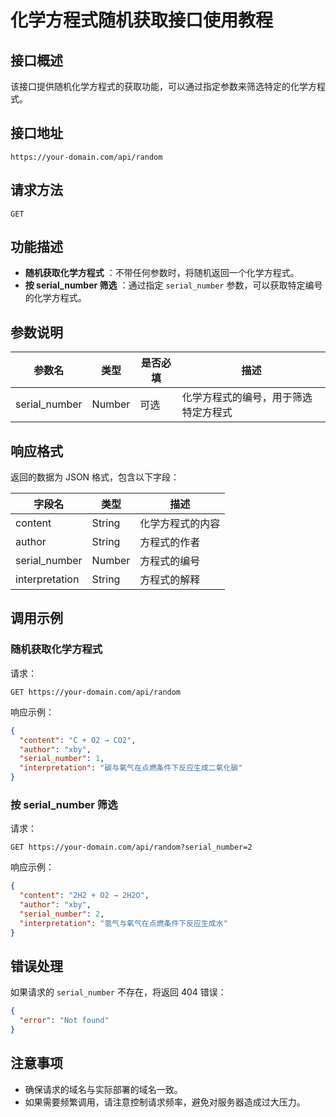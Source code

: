 # 化学方程式随机获取接口使用教程

## 接口概述

该接口提供随机化学方程式的获取功能，可以通过指定参数来筛选特定的化学方程式。

## 接口地址

```
https://your-domain.com/api/random
```

## 请求方法

`GET`

## 功能描述

  * **随机获取化学方程式** ：不带任何参数时，将随机返回一个化学方程式。
  * **按 serial_number 筛选** ：通过指定 `serial_number` 参数，可以获取特定编号的化学方程式。

## 参数说明

参数名 | 类型 | 是否必填 | 描述
---|---|---|---
serial_number | Number | 可选 | 化学方程式的编号，用于筛选特定方程式

## 响应格式

返回的数据为 JSON 格式，包含以下字段：

字段名 | 类型 | 描述
---|---|---
content | String | 化学方程式的内容
author | String | 方程式的作者
serial_number | Number | 方程式的编号
interpretation | String | 方程式的解释

## 调用示例

### 随机获取化学方程式

请求：

```http
GET https://your-domain.com/api/random
```

响应示例：

```json
{
  "content": "C + O2 → CO2",
  "author": "xby",
  "serial_number": 1,
  "interpretation": "碳与氧气在点燃条件下反应生成二氧化碳"
}
```

### 按 serial_number 筛选

请求：

```http
GET https://your-domain.com/api/random?serial_number=2
```

响应示例：

```json
{
  "content": "2H2 + O2 → 2H2O",
  "author": "xby",
  "serial_number": 2,
  "interpretation": "氢气与氧气在点燃条件下反应生成水"
}
```

## 错误处理

如果请求的 `serial_number` 不存在，将返回 404 错误：

```json
{
  "error": "Not found"
}
```

## 注意事项

  * 确保请求的域名与实际部署的域名一致。
  * 如果需要频繁调用，请注意控制请求频率，避免对服务器造成过大压力。
